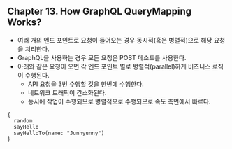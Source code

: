 
## Chapter 13. How GraphQL QueryMapping Works?

* 여러 개의 엔드 포인트로 요청이 들어오는 경우 동시적(혹은 병렬적)으로 해당 요청을 처리한다.
* GraphQL을 사용하는 경우 모든 요청은 POST 메소드를 사용한다. 
* 아래와 같은 요청이 오면 각 엔드 포인트 별로 병렬적(parallel)하게 비즈니스 로직이 수행된다.
    * API 요청을 3번 수행할 것을 한번에 수행한다.
    * 네트워크 트래픽이 간소화된다.
    * 동시에 작업이 수행되므로 병렬적으로 수행되므로 속도 측면에서 빠르다.

```
{
  random
  sayHello
  sayHelloTo(name: "Junhyunny")
}
```